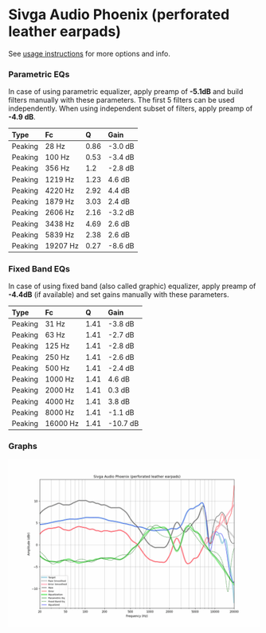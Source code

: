 # Sivga Audio Phoenix (perforated leather earpads)
See [usage instructions](https://github.com/jaakkopasanen/AutoEq#usage) for more options and info.

### Parametric EQs
In case of using parametric equalizer, apply preamp of **-5.1dB** and build filters manually
with these parameters. The first 5 filters can be used independently.
When using independent subset of filters, apply preamp of **-4.9 dB**.

| Type    | Fc       |    Q | Gain    |
|:--------|:---------|:-----|:--------|
| Peaking | 28 Hz    | 0.86 | -3.0 dB |
| Peaking | 100 Hz   | 0.53 | -3.4 dB |
| Peaking | 356 Hz   | 1.2  | -2.8 dB |
| Peaking | 1219 Hz  | 1.23 | 4.6 dB  |
| Peaking | 4220 Hz  | 2.92 | 4.4 dB  |
| Peaking | 1879 Hz  | 3.03 | 2.4 dB  |
| Peaking | 2606 Hz  | 2.16 | -3.2 dB |
| Peaking | 3438 Hz  | 4.69 | 2.6 dB  |
| Peaking | 5839 Hz  | 2.38 | 2.6 dB  |
| Peaking | 19207 Hz | 0.27 | -8.6 dB |

### Fixed Band EQs
In case of using fixed band (also called graphic) equalizer, apply preamp of **-4.4dB**
(if available) and set gains manually with these parameters.

| Type    | Fc       |    Q | Gain     |
|:--------|:---------|:-----|:---------|
| Peaking | 31 Hz    | 1.41 | -3.8 dB  |
| Peaking | 63 Hz    | 1.41 | -2.7 dB  |
| Peaking | 125 Hz   | 1.41 | -2.8 dB  |
| Peaking | 250 Hz   | 1.41 | -2.6 dB  |
| Peaking | 500 Hz   | 1.41 | -2.4 dB  |
| Peaking | 1000 Hz  | 1.41 | 4.6 dB   |
| Peaking | 2000 Hz  | 1.41 | 0.3 dB   |
| Peaking | 4000 Hz  | 1.41 | 3.8 dB   |
| Peaking | 8000 Hz  | 1.41 | -1.1 dB  |
| Peaking | 16000 Hz | 1.41 | -10.7 dB |

### Graphs
![](./Sivga%20Audio%20Phoenix%20(perforated%20leather%20earpads).png)